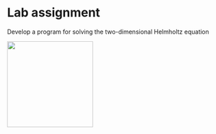 # Lab assignment
Develop a program for solving the two-dimensional Helmholtz equation
<p>
  <img src="https://github.com/avelycure/avelycure/blob/master/assets/parallel_technologies/helmholtz/helmholtz.png" width="200" />
</p>

